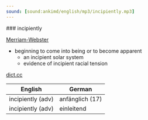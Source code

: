 ```yaml
---
sound: [sound:ankimd/english/mp3/incipiently.mp3]
---
```


\### incipiently

[Merriam-Webster](https://www.merriam-webster.com/dictionary/incipiently)

- beginning to come into being or to become apparent
    - an incipient solar system
    - evidence of incipient racial tension

[dict.cc](https://www.dict.cc/incipiently)

| English        | German       |
| -------------- | ------------ |
| incipiently (adv) | anfänglich (17) |
| incipiently (adv) | einleitend |
